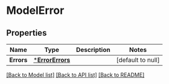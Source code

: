 # ModelError

## Properties
Name | Type | Description | Notes
------------ | ------------- | ------------- | -------------
**Errors** | [***ErrorErrors**](error_errors.md) |  | [default to null]

[[Back to Model list]](../README.md#documentation-for-models) [[Back to API list]](../README.md#documentation-for-api-endpoints) [[Back to README]](../README.md)

